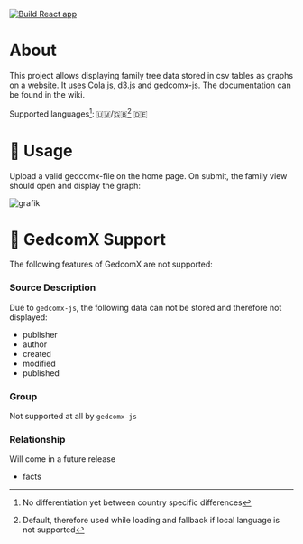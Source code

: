 [![Build React app](https://github.com/l0drex/family-tree/actions/workflows/build.yml/badge.svg)](https://github.com/l0drex/family-tree/actions/workflows/build.yml)

# About

This project allows displaying family tree data stored in csv tables as graphs on a website.
It uses Cola.js, d3.js and gedcomx-js.
The documentation can be found in the wiki.

Supported languages[^1]: 🇺🇲/🇬🇧[^2] 🇩🇪

<!-- TODO add wiki page on how to add language support and then link it here -->

[^1]: No differentiation yet between country specific differences
[^2]: Default, therefore used while loading and fallback if local language is not supported


# 🌳 Usage

Upload a valid gedcomx-file on the home page. On submit, the family view should open and display the graph:

![grafik](https://user-images.githubusercontent.com/46622675/177526424-7507cbc5-e640-4657-bf1c-2a2d2a459685.png)


# 🚧 GedcomX Support
The following features of GedcomX are not supported:

### Source Description
Due to `gedcomx-js`, the following data can not be stored and therefore not displayed:
- publisher
- author
- created
- modified
- published

### Group
Not supported at all by `gedcomx-js`

### Relationship
Will come in a future release
- facts
